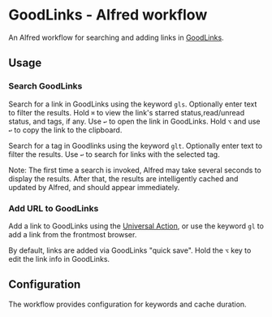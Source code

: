 # GoodLinks - Alfred workflow

An Alfred workflow for searching and adding links in [GoodLinks](https://goodlinks.app).

## Usage

### Search GoodLinks

Search for a link in GoodLinks using the keyword `gls`. Optionally enter text to filter the results. Hold `⌘` to view the link's starred status,read/unread status, and tags, if any. Use `↩` to open the link in GoodLinks. Hold `⌥` and use `↩` to copy the link to the clipboard.

Search for a tag in Goodlinks using the keyword `glt`. Optionally enter text to filter the results. Use `↩` to search for links with the selected tag.

Note: The first time a search is invoked, Alfred may take several seconds to display the results. After that, the results are intelligently cached and updated by Alfred, and should appear immediately.

### Add URL to GoodLinks

Add a link to GoodLinks using the [Universal Action](https://www.alfredapp.com/help/features/universal-actions/), or use the keyword `gl` to add a link from the frontmost browser.

By default, links are added via GoodLinks "quick save". Hold the `⌥` key to edit the link info in GoodLinks.

## Configuration

The workflow provides configuration for keywords and cache duration.
